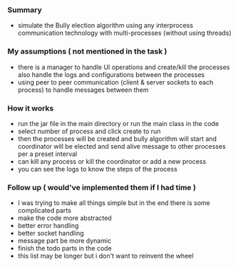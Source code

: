 ### Summary
- simulate the Bully election algorithm using any interprocess communication technology with multi-processes (without using threads)

### My assumptions ( not mentioned in the task )
- there is a manager to handle UI operations and create/kill the processes also handle the logs and configurations between the processes
- using peer to peer communication (client & server sockets to each process) to handle messages between them

### How it works
- run the jar file in the main directory or run the main class in the code
- select number of process and click create to run
- then the processes will be created and 
bully algorithm will start and coordinator will be elected 
and send alive message to other processes per a preset interval 
- can kill any process or kill the coordinator or add a new process
- you can see the logs to know the steps of the process

### Follow up ( would've implemented them if I had time )
- I was trying to make all things simple but in the end there is some complicated parts
- make the code more abstracted 
- better error handling
- better socket handling
- message part be more dynamic
- finish the todo parts in the code
- this list may be longer but i don't want to reinvent the wheel
